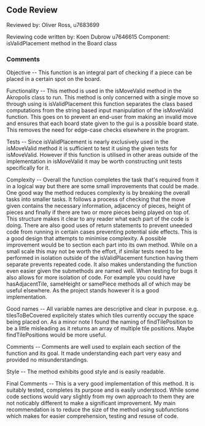 ## Code Review

Reviewed by: Oliver Ross, u7683699

Reviewing code written by: Koen Dubrow u7646615
Component: isValidPlacement method in the Board class

### Comments 

Objective -- This function is an integral part of checking if a piece can be placed in a certain spot on the board.

Functionality -- This method is used in the isMoveValid method in the Akropolis class to run. This method is only concerned with a single move so through using is isValidPlacement this function separates the class based computations from the string based input manipulation of the isMoveValid function. This goes on to prevent an end-user from making an invalid move and ensures that each board state given to the gui is a possible board state. This removes the need for edge-case checks elsewhere in the program.

Tests -- Since isValidPlacement is nearly exclusively used in the isMoveValid method it is sufficient to test it using the given tests for isMoveValid. However if this function is utilised in other areas outside of the implementation in isMoveValid it may be worth constructing unit tests specifically for it.

Complexity -- Overall the function completes the task that's required from it in a logical way but there are some small improvements that could be made. One good way the method reduces complexity is by breaking the overall tasks into smaller tasks. It follows a process of checking that the move given contains the necessary information, adjacency of pieces, height of pieces and finally if there are two or more pieces being played on top of. This structure makes it clear to any reader what each part of the code is doing. There are also good uses of return statements to prevent uneeded code from running in certain cases preventing potential side effects. This is a good design that attempts to minimise complexity. A possible improvement would be to section each part into its own method. While on a small scale this may not be worth the effort, if similar tests need to be performed in isolation outside of the isValidPlacement function having them separate prevents repeated code. It also makes understanding the function even easier given the submethods are named well. When testing for bugs it also allows for more isolation of code. For example you could have hasAdjacentTile, sameHeight or samePiece methods all of which may be useful elsewhere. As the project stands however it is a good implementation.

Good names -- All variable names are descriptive and clear in purpose. e.g. tilesToBeCovered explicitely states which tiles currently occupy the space being placed on. As a minor note I found the naming of findTilePosition to be a little misleading as it returns an array of multiple tile positions. Maybe findTilePositions would be more useful.

Comments -- Comments are well used to explain each section of the function and its goal. It made understanding each part very easy and provided no misunderstandings.

Style -- The method exhibits good style and is easily readable.

Final Comments -- This is a very good implementation of this method. It is suitably tested, completes its purpose and is easily understood. While some code sections would vary slightly from my own approach to them they are not noticably different to make a significant improvement. My main recommendation is to reduce the size of the method using subfunctions which makes for easier comprehension, testing and resuse of code.
